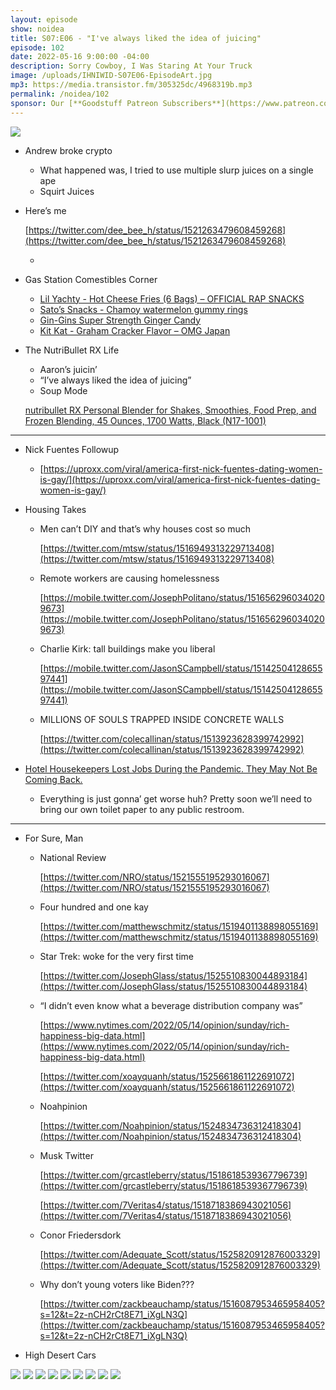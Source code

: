 ```yaml
---
layout: episode
show: noidea
title: S07:E06 - "I've always liked the idea of juicing"
episode: 102
date: 2022-05-16 9:00:00 -04:00
description: Sorry Cowboy, I Was Staring At Your Truck
image: /uploads/IHNIWID-S07E06-EpisodeArt.jpg
mp3: https://media.transistor.fm/305325dc/4968319b.mp3
permalink: /noidea/102
sponsor: Our [**Goodstuff Patreon Subscribers**](https://www.patreon.com/goodstuff "Goodstuff on Patreon") and listeners just like you! Support your favorite podcasts directly to get access to the discord and more.
---
```


![](/uploads/IHNIWID-S07E06-EpisodeArt.jpg)

- Andrew broke crypto
    - What happened was, I tried to use multiple slurp juices on a single ape
    - Squirt Juices
- Here’s me
    
    [https://twitter.com/dee_bee_h/status/1521263479608459268](https://twitter.com/dee_bee_h/status/1521263479608459268)
    
    - 
- Gas Station Comestibles Corner
    - [Lil Yachty - Hot Cheese Fries (6 Bags) – OFFICIAL RAP SNACKS](https://www.rapsnacks.net/products/lil-yachty-hot-cheese-fries-6-bags)
    - [Sato’s Snacks - Chamoy watermelon gummy rings](https://www.satossnacks.com)
    - [Gin-Gins Super Strength Ginger Candy](https://gingerpeople.com/products/gin-gins-super-strength-ginger-candy/)
    - [Kit Kat - Graham Cracker Flavor – OMG Japan](https://omgjapan.com/products/kit-kat-graham-cracker-flavor)
- The NutriBullet RX Life
    - Aaron’s juicin’
    - “I’ve always liked the idea of juicing”
    - Soup Mode
    
    [nutribullet RX Personal Blender for Shakes, Smoothies, Food Prep, and Frozen Blending, 45 Ounces, 1700 Watts, Black (N17-1001)](https://www.amazon.com/dp/B00N9IG28O/ref=cm_sw_r_tw_dp_BENMSEYXDRA8QZ1Y1AF1)
    

---

- Nick Fuentes Followup
    - [https://uproxx.com/viral/america-first-nick-fuentes-dating-women-is-gay/](https://uproxx.com/viral/america-first-nick-fuentes-dating-women-is-gay/)
- Housing Takes
    - Men can’t DIY and that’s why houses cost so much
        
        [https://twitter.com/mtsw/status/1516949313229713408](https://twitter.com/mtsw/status/1516949313229713408)
        
    - Remote workers are causing homelessness
        
        [https://mobile.twitter.com/JosephPolitano/status/1516562960340209673](https://mobile.twitter.com/JosephPolitano/status/1516562960340209673)
        
    - Charlie Kirk: tall buildings make you liberal
        
        [https://mobile.twitter.com/JasonSCampbell/status/1514250412865597441](https://mobile.twitter.com/JasonSCampbell/status/1514250412865597441)
        
    - MILLIONS OF SOULS TRAPPED INSIDE CONCRETE WALLS
        
        [https://twitter.com/colecallinan/status/1513923628399742992](https://twitter.com/colecallinan/status/1513923628399742992)
        
- [Hotel Housekeepers Lost Jobs During the Pandemic. They May Not Be Coming Back.](https://capitalandmain.com/hotel-housekeepers-lost-jobs-during-the-pandemic-they-may-not-be-coming-back?utm_id=52978&sfmc_id=2393103)
    - Everything is just gonna’ get worse huh? Pretty soon we’ll need to bring our own toilet paper to any public restroom.

---

- For Sure, Man
    - National Review
        
        [https://twitter.com/NRO/status/1521555195293016067](https://twitter.com/NRO/status/1521555195293016067)
        
    - Four hundred and one kay
        
        [https://twitter.com/matthewschmitz/status/1519401138898055169](https://twitter.com/matthewschmitz/status/1519401138898055169)
        
    - Star Trek: woke for the very first time
        
        [https://twitter.com/JosephGlass/status/1525510830044893184](https://twitter.com/JosephGlass/status/1525510830044893184)
        
    - “I didn’t even know what a beverage distribution company was”
        
        [https://www.nytimes.com/2022/05/14/opinion/sunday/rich-happiness-big-data.html](https://www.nytimes.com/2022/05/14/opinion/sunday/rich-happiness-big-data.html)
        
        [https://twitter.com/xoayquanh/status/1525661861122691072](https://twitter.com/xoayquanh/status/1525661861122691072)
        
    - Noahpinion
        
        [https://twitter.com/Noahpinion/status/1524834736312418304](https://twitter.com/Noahpinion/status/1524834736312418304)
        
    - Musk Twitter
        
        [https://twitter.com/grcastleberry/status/1518618539367796739](https://twitter.com/grcastleberry/status/1518618539367796739)
        
        [https://twitter.com/7Veritas4/status/1518718386943021056](https://twitter.com/7Veritas4/status/1518718386943021056)
        
    - Conor Friedersdork
        
        [https://twitter.com/Adequate_Scott/status/1525820912876003329](https://twitter.com/Adequate_Scott/status/1525820912876003329)
        
    - Why don’t young voters like Biden???
        
        [https://twitter.com/zackbeauchamp/status/1516087953465958405?s=12&t=2z-nCH2rCt8E71_iXgLN3Q](https://twitter.com/zackbeauchamp/status/1516087953465958405?s=12&t=2z-nCH2rCt8E71_iXgLN3Q)
        
- High Desert Cars
    
![](/uploads/image1.jpg)
![](/uploads/image2.jpg)
![](/uploads/image3.jpg)
![](/uploads/image4.jpg)
![](/uploads/image5.jpg)
![](/uploads/image6.jpg)
![](/uploads/image7.jpg)
![](/uploads/image8.jpg)
![](/uploads/image9.jpg)